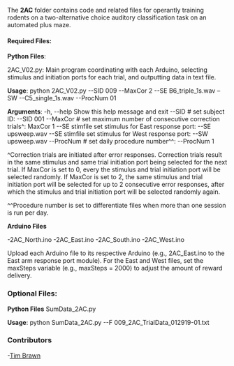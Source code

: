 The **2AC** folder contains code and related files for operantly training rodents on a two-alternative choice auditory classification task on an automated plus maze. 

#### Required Files:
**Python Files**: 

2AC_V02.py: Main program coordinating with each Arduino, selecting stimulus and initiation ports for each trial, and outputting data in text file.

**Usage**: python 2AC_V02.py --SID 009 --MaxCor 2 --SE B6_triple_1s.wav –SW --C5_single_1s.wav --ProcNum 01

**Arguments**:
-h, --help 			Show this help message and exit
--SID #			set subject ID: --SID 001
--MaxCor #			set maximum number of consecutive correction trials^: MaxCor 1
--SE stimfile			set stimulus for East response port: --SE upsweep.wav
--SE stimfile			set stimulus for West response port: --SW upsweep.wav
--ProcNum #			set daily procedure number^^: --ProcNum 1

^Correction trials are initiated after error responses. Correction trials result in the same stimulus and same trial initiation port being selected for the next trial. If MaxCor is set to 0, every the stimulus and trial initiation port will be selected randomly.  If MaxCor is set to 2, the same stimulus and trial initiation port will be selected for up to 2 consecutive error responses, after which the stimulus and trial initiation port will be selected randomly again.  

^^Procedure number is set to differentiate files when more than one session is run per day.

**Arduino Files**

-2AC_North.ino
-2AC_East.ino
-2AC_South.ino
-2AC_West.ino

Upload each Arduino file to its respective Arduino (e.g., 2AC_East.ino to the East arm response port module).  For the East and West files, set the maxSteps variable (e.g., maxSteps = 2000) to adjust the amount of reward delivery.

### Optional Files:
**Python Files**
SumData_2AC.py 

**Usage**: python SumData_2AC.py --F 009_2AC_TrialData_012919-01.txt

### Contributors
-[Tim Brawn](http://www.mit.edu/people/tpbrawn/index.html)
